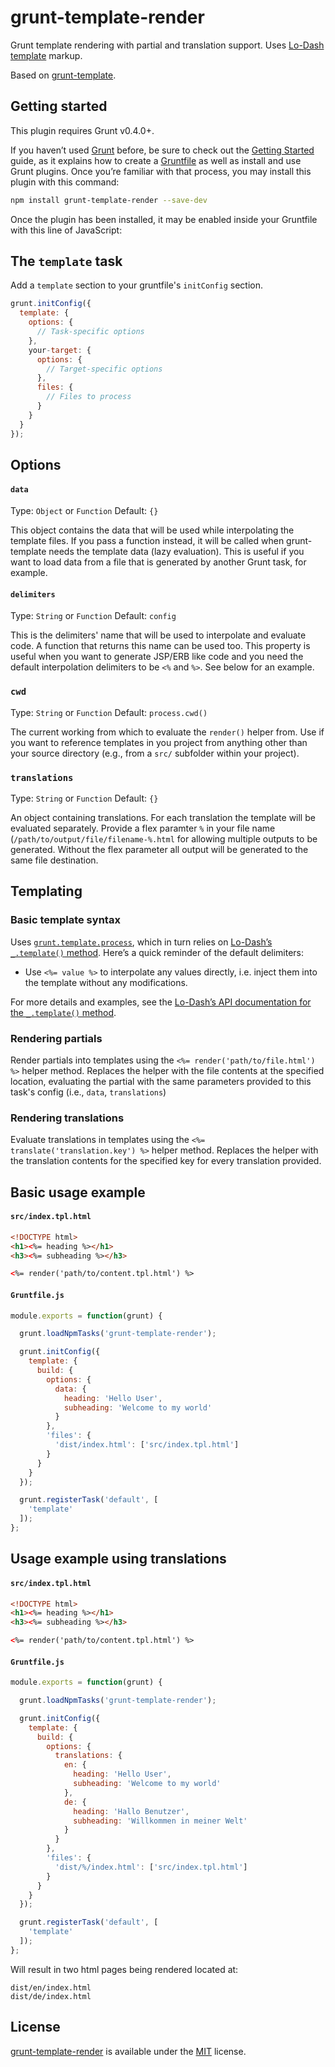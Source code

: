 # grunt-template-render

Grunt template rendering with partial and translation support.
Uses [Lo-Dash template](http://lodash.com/docs/#template) markup.

Based on [grunt-template](https://github.com/mathiasbynens/grunt-template).

## Getting started

This plugin requires Grunt v0.4.0+.

If you haven’t used [Grunt](http://gruntjs.com/) before, be sure to check out the [Getting Started](http://gruntjs.com/getting-started) guide, as it explains how to create a [Gruntfile](http://gruntjs.com/sample-gruntfile) as well as install and use Grunt plugins. Once you’re familiar with that process, you may install this plugin with this command:

```bash
npm install grunt-template-render --save-dev
```

Once the plugin has been installed, it may be enabled inside your Gruntfile with this line of JavaScript:

## The `template` task

Add a `template` section to your gruntfile's `initConfig` section.

```js
grunt.initConfig({
  template: {
    options: {
      // Task-specific options
    },
    your-target: {
      options: {
        // Target-specific options
      },
      files: {
        // Files to process
      }
    }
  }
});
```

## Options

#### `data`
Type: `Object` or `Function`
Default: `{}`

This object contains the data that will be used while interpolating the template files. If you pass a function instead, it will be called when grunt-template needs the template data (lazy evaluation). This is useful if you want to load data from a file that is generated by another Grunt task, for example.

#### `delimiters`
Type: `String` or `Function`
Default: `config`

This is the delimiters' name that will be used to interpolate and evaluate code. A function that returns this name can be used too.
This property is useful when you want to generate JSP/ERB like code and you need the default interpolation delimiters to be `<%` and `%>`. See below for an example.

### `cwd`
Type: `String` or `Function`
Default: `process.cwd()`

The current working from which to evaluate the `render()` helper from. Use if you want to reference templates in you project from anything other than your source directory (e.g., from a `src/` subfolder within your project).

### `translations`
Type: `String` or `Function`
Default: `{}`

An object containing translations. For each translation the template will be evaluated separately. Provide a flex paramter `%` in your file name (`/path/to/output/file/filename-%.html` for allowing multiple outputs to be generated. Without the flex parameter all output will be generated to the same file destination.

## Templating

### Basic template syntax

Uses [`grunt.template.process`](https://github.com/gruntjs/grunt/wiki/grunt.template#wiki-grunt-template-process), which in turn relies on [Lo-Dash’s `_.template()` method](http://lodash.com/docs#template). Here’s a quick reminder of the default delimiters:

* Use `<%= value %>` to interpolate any values directly, i.e. inject them into the template without any modifications.

For more details and examples, see the [Lo-Dash’s API documentation for the `_.template()` method](http://lodash.com/docs#template).

### Rendering partials

Render partials into templates using the `<%= render('path/to/file.html') %>` helper method. Replaces the helper with the file contents at the specified location, evaluating the partial with the same parameters provided to this task's config (i.e., `data`, `translations`)

### Rendering translations

Evaluate translations in templates using the `<%= translate('translation.key') %>` helper method. Replaces the helper with the translation contents for the specified key for every translation provided.

## Basic usage example

#### `src/index.tpl.html`

```html
<!DOCTYPE html>
<h1><%= heading %></h1>
<h3><%= subheading %></h3>

<%= render('path/to/content.tpl.html') %>
```

#### `Gruntfile.js`

```js
module.exports = function(grunt) {

  grunt.loadNpmTasks('grunt-template-render');

  grunt.initConfig({
    template: {
      build: {
        options: {
          data: {
            heading: 'Hello User',
            subheading: 'Welcome to my world'
          }
        },
        'files': {
          'dist/index.html': ['src/index.tpl.html']
        }
      }
    }
  });

  grunt.registerTask('default', [
    'template'
  ]);
};
```

## Usage example using translations

#### `src/index.tpl.html`

```html
<!DOCTYPE html>
<h1><%= heading %></h1>
<h3><%= subheading %></h3>

<%= render('path/to/content.tpl.html') %>
```

#### `Gruntfile.js`

```js
module.exports = function(grunt) {

  grunt.loadNpmTasks('grunt-template-render');

  grunt.initConfig({
    template: {
      build: {
        options: {
          translations: {
            en: {
              heading: 'Hello User',
              subheading: 'Welcome to my world'
            },
            de: {
              heading: 'Hallo Benutzer',
              subheading: 'Willkommen in meiner Welt'
            }
          }
        },
        'files': {
          'dist/%/index.html': ['src/index.tpl.html']
        }
      }
    }
  });

  grunt.registerTask('default', [
    'template'
  ]);
};
```
Will result in two html pages being rendered located at:

```
dist/en/index.html
dist/de/index.html
```


## License

[grunt-template-render](#) is available under the [MIT](http://mths.be/mit) license.